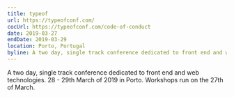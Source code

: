 ```yaml
---
title: typeof
url: https://typeofconf.com/
cocUrl: https://typeofconf.com/code-of-conduct
date: 2019-03-27
endDate: 2019-03-29
location: Porto, Portugal
byline: A two day, single track conference dedicated to front end and web technologies
---
```


A two day, single track conference dedicated to front end and web technologies. 28 - 29th March of 2019 in Porto. Workshops run on the 27th of March.
